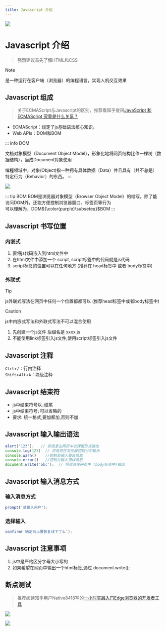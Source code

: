 ```yaml
---
title: Javascript 介绍
---
```


![](/images/js/top_1.webp)

# Javascript 介绍

> 强烈建议首先了解HTML和CSS

>[!note]
>是一种运行在客户端（浏览器）的编程语言，实现人机交互效果

## Javascript 组成

> 关于ECMAScript与Javascript的区别，推荐看知乎提问[JavaScript 和 ECMAScript 究竟是什么关系？](https://www.zhihu.com/question/538397613)

- ECMAScript：规定了js基础语法核心知识。
- Web APIs：DOM和BOM

::: info DOM

文档对象模型（Document Object Model），形象化地将网页结构比作一棵树（数据结构），当成Document对象使用

编程领域中，对象(Object)指一种拥有具体数据（Data）并且具有（并不总是）特定行为（Behavior）的东西。
:::

![](/images/js/html.png)

::: tip BOM
BOM是浏览器对象模型（Browser Object Model）的缩写。除了能访问DOM外，还能方便控制浏览器窗口、标签页等行为<br>
可以理解为，DOM${\color{purple}\subseteq}$BOM
:::

## Javascript 书写位置

### 内嵌式
1. 要将js代码嵌入到html文件中
2. 在html文件中添加一个 script, script标签中的代码就是js代码
3. script标签的位置可以在任何地方 (推荐在 head标签中 或者 body标签中)

### 外联式
>[!tip]
>js外联式写法在网页中任何一个位置都都可以 (推荐head标签中或者body标签中)

>[!caution] 
>js中内嵌式写法和外联式写法不可以混合使用

1. 先创建一个js文件  后缀名是 xxxx.js
2. 不能使用link标签引入js文件,使用script标签引入js文件

## Javascript 注释
`Ctrl`+`/`：行内注释<br>
`Shift`+`Alt`+`A`：块级注释

## Javascript 结束符
- js中结束符号以`;`结尾
- js中结束符号`;`可以省略的
- 要求: 统一格式,要加都加,否则不加

## Javascript 输入输出语法
```js
alert('123');   // 将信息在网页中以弹窗形式输出
console.log(123)  // 将信息在浏览器控制台中输出
console.warn()    //控制台输入警告信息
console.error()   //控制台输入错误信息
document.write('abc');  // 将信息在网页中 (body标签中)输出
```

## Javascript 输入消息方式

### 输入消息方式

```js
prompt('请输入用户');
```
### 选择输入

```js
confirm('确定马上要恢复线下了么');
```

## Javascript 注意事项

1. js中是严格区分字母大小写的
2. 如果希望在网页中输出一个html标签,通过 document.write();

## 断点测试

> 推荐阅读知乎用户Native8418写的[一小时实践入门Edge浏览器的开发者工具](https://zhuanlan.zhihu.com/p/639174201)

![](/images/js/breakpoint2.png)

![](/images/js/breakpoint.png)
